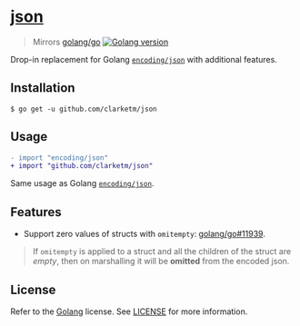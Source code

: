 # [json](https://godoc.org/github.com/clarketm/json)
> Mirrors [golang/go](https://github.com/golang/go) [![Golang version](https://img.shields.io/badge/go-1.14-green)](https://github.com/golang/go/releases/tag/go1.14)

Drop-in replacement for Golang [`encoding/json`](https://golang.org/pkg/encoding/json/) with additional features.

## Installation
```shell
$ go get -u github.com/clarketm/json
```

## Usage
```diff
- import "encoding/json"
+ import "github.com/clarketm/json"
```
Same usage as Golang [`encoding/json`](https://golang.org/pkg/encoding/json/).

## Features
- Support zero values of structs with `omitempty`: [golang/go#11939](https://github.com/golang/go/issues/11939).
> If `omitempty` is applied to a struct and all the children of the struct are *empty*, then on marshalling it will be **omitted** from the encoded json.

## License
Refer to the [Golang](https://github.com/golang/go/blob/master/LICENSE) license. See [LICENSE](LICENSE) for more information.
